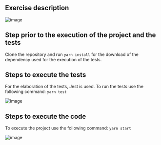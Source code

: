 ## Exercise description
![image](https://user-images.githubusercontent.com/11983683/62830118-ab1d6c00-bbce-11e9-8c57-fd5cbc78989d.png)

## Step prior to the execution of the project and the tests
Clone the repository and run `yarn install` for the download of the dependency used for the execution of the tests.

## Steps to execute the tests
For the elaboration of the tests, Jest is used. To run the tests use the following command: 
`yarn test`

![image](https://user-images.githubusercontent.com/11983683/62830146-22eb9680-bbcf-11e9-8eac-d2ff68bd46e7.png)

## Steps to execute the code
To execute the project use the following command:
`yarn start`

![image](https://user-images.githubusercontent.com/11983683/62830138-fdf72380-bbce-11e9-998e-c0b1d6872055.png)
